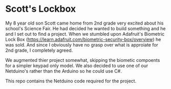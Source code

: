 Scott's Lockbox
===============

My 8 year old son Scott came home from 2nd grade very excited about his school's Science Fair. He had decided he wanted to build something and he and I set out to find a project. When we stumbled upon Adafruit's Biometric Lock Box (https://learn.adafruit.com/biometric-security-box/overview) he was sold. And since I obviously have no grasp over what is approiate for 2nd grade, I completely agreed. 

We augmented thier project somewhat, skipping the biometic compoents for a simpler keypad only model. We also decided to use one of our Netduino's rather than the Arduino so he could use C#. 

This repo contains the Netduino code required for the project. 

